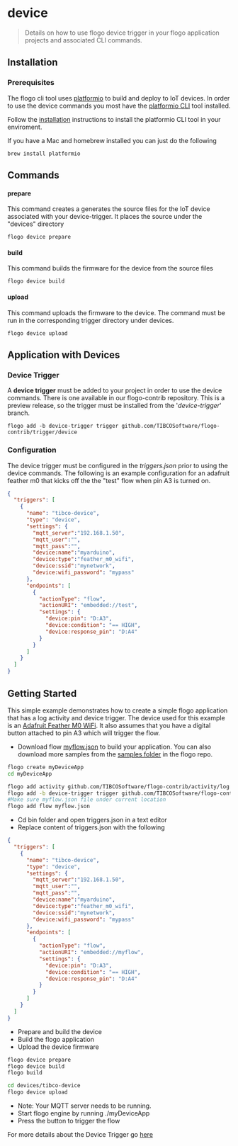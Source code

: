 # device
> Details on how to use flogo device trigger in your flogo application projects and associated CLI commands.

## Installation
### Prerequisites

The flogo cli tool uses [platformio](https://http://platformio.org/) to build and deploy to IoT devices.  In order to use the device commands you most have the [platformio CLI](http://platformio.org/get-started/cli) tool installed.  

Follow the [installation](http://docs.platformio.org/en/stable/installation.html) instructions to install the platformio CLI tool in your enviroment.

If you have a Mac and homebrew installed you can just do the following

    brew install platformio


## Commands
#### prepare
This command creates a generates the source files for the IoT device associated with your device-trigger.  It places the source under the "devices" directory
	
	flogo device prepare

#### build
This command builds the firmware for the device from the source files
	
	flogo device build
	
#### upload
This command uploads the firmware to the device.  The command must be run in the corresponding trigger directory under devices.
	
	flogo device upload
	

## Application with Devices

### Device Trigger

A **device trigger** must be added to your project in order to use the device commands.  There is one available in our flogo-contrib repository.  This is a preview release, so the trigger must be installed from the '*device-trigger*' branch.

```flogo add -b device-trigger trigger github.com/TIBCOSoftware/flogo-contrib/trigger/device```

### Configuration
 
The device trigger must be configured in the *triggers.json* prior to using the device commands. The following is an example configuration for an adafruit feather m0 that kicks off the the "test" flow when pin A3 is turned on.

```json
{
  "triggers": [
    {
      "name": "tibco-device",
      "type": "device",
      "settings": {
        "mqtt_server":"192.168.1.50",
        "mqtt_user":"",
        "mqtt_pass":"",
        "device:name":"myarduino",
        "device:type":"feather_m0_wifi",
        "device:ssid":"mynetwork",
        "device:wifi_password": "mypass"
      },
      "endpoints": [
        {
          "actionType": "flow",
          "actionURI": "embedded://test",
          "settings": {
            "device:pin": "D:A3",
            "device:condition": "== HIGH",
            "device:response_pin": "D:A4"
          }
        }
      ]
    }
  ]
}

```
## Getting Started
This simple example demonstrates how to create a simple flogo application that has a log activity and device trigger.  The device used for this example is an [Adafruit Feather M0 WiFi](https://learn.adafruit.com/adafruit-feather-m0-wifi-atwinc1500).  It also assumes that you have a digital button attached to pin A3 which will trigger the flow.

- Download flow [myflow.json](https://github.com/TIBCOSoftware/flogo-cli/blob/master/samples/gettingstarted/cli/myflow.json) to build your application. You can also download more samples from the [samples folder](https://github.com/TIBCOSoftware/flogo/tree/master/samples) in the flogo repo. 

```bash
flogo create myDeviceApp
cd myDeviceApp

flogo add activity github.com/TIBCOSoftware/flogo-contrib/activity/log
flogo add -b device-trigger trigger github.com/TIBCOSoftware/flogo-contrib/trigger/device
#Make sure myflow.json file under current location
flogo add flow myflow.json

```

- Cd bin folder and open triggers.json in a text editor
- Replace content of triggers.json with the following

```json
{
  "triggers": [
    {
      "name": "tibco-device",
      "type": "device",
      "settings": {
        "mqtt_server":"192.168.1.50",
        "mqtt_user":"",
        "mqtt_pass":"",
        "device:name":"myarduino",
        "device:type":"feather_m0_wifi",
        "device:ssid":"mynetwork",
        "device:wifi_password": "mypass"
      },
      "endpoints": [
        {
          "actionType": "flow",
          "actionURI": "embedded://myflow",
          "settings": {
            "device:pin": "D:A3",
            "device:condition": "== HIGH",
            "device:response_pin": "D:A4"
          }
        }
      ]
    }
  ]
}
```
- Prepare and build the device
- Build the flogo application
- Upload the device firmware

```bash
flogo device prepare
flogo device build
flogo build

cd devices/tibco-device
flogo device upload
```
- Note: Your MQTT server needs to be running.
- Start flogo engine by running ./myDeviceApp
- Press the button to trigger the flow

For more details about the Device Trigger go [here](https://github.com/TIBCOSoftware/flogo-contrib/tree/device-trigger/trigger/device)
